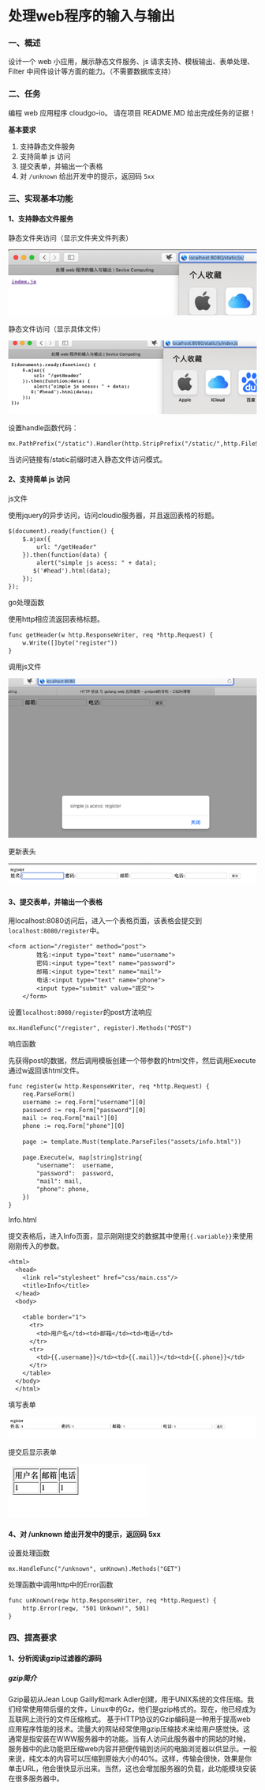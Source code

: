 # 处理web程序的输入与输出
### 一、概述
设计一个 web 小应用，展示静态文件服务、js 请求支持、模板输出、表单处理、Filter 中间件设计等方面的能力。（不需要数据库支持）

### 二、任务
编程 web 应用程序 cloudgo-io。 请在项目 README.MD 给出完成任务的证据！

**基本要求**

1. 支持静态文件服务
2. 支持简单 js 访问
3. 提交表单，并输出一个表格
4. 对 `/unknown` 给出开发中的提示，返回码 `5xx`


### 三、实现基本功能

#### 1、支持静态文件服务
静态文件夹访问（显示文件夹文件列表）

![静态文件访问1](pic/静态文件访问1.png)

静态文件访问（显示具体文件）

![静态文件访问2](pic/静态文件访问2.png)

设置handle函数代码：

~~~
mx.PathPrefix("/static").Handler(http.StripPrefix("/static/",http.FileServer(http.Dir(webRoot+"/assets/"))))
~~~

当访问链接有/static前缀时进入静态文件访问模式。

#### 2、支持简单 js 访问

js文件

使用jquery的异步访问，访问cloudio服务器，并且返回表格的标题。

~~~
$(document).ready(function() {
    $.ajax({
        url: "/getHeader"
    }).then(function(data) {
    	alert("simple js acess: " + data);
       $('#head').html(data);
    });
});
~~~

go处理函数

使用http相应流返回表格标题。

~~~
func getHeader(w http.ResponseWriter, req *http.Request) {
	w.Write([]byte("register"))
}
~~~

调用js文件

![js简单访问](pic/js简单访问.png)

更新表头

![js简单访问1](pic/js简单访问1.png)

#### 3、提交表单，并输出一个表格

用localhost:8080访问后，进入一个表格页面，该表格会提交到`localhost:8080/register`中。

~~~
<form action="/register" method="post">
        姓名:<input type="text" name="username">
        密码:<input type="text" name="password">
        邮箱:<input type="text" name="mail">
        电话:<input type="text" name="phone">
        <input type="submit" value="提交">
    </form>
~~~

设置`localhost:8080/register`的post方法响应

~~~
mx.HandleFunc("/register", register).Methods("POST")
~~~

响应函数

先获得post的数据，然后调用模板创建一个带参数的html文件，然后调用Execute通过w返回该html文件。

~~~
func register(w http.ResponseWriter, req *http.Request) {
	req.ParseForm()
	username := req.Form["username"][0]
	password := req.Form["password"][0]
	mail := req.Form["mail"][0]
	phone := req.Form["phone"][0]

	page := template.Must(template.ParseFiles("assets/info.html"))

	page.Execute(w, map[string]string{
		"username":  username,
		"password":  password,
		"mail": mail,
		"phone": phone,
	})
}
~~~

Info.html

提交表格后，进入Info页面，显示刚刚提交的数据其中使用`{{.variable}}`来使用刚刚传入的参数。

~~~
<html>
  <head>
    <link rel="stylesheet" href="css/main.css"/>
    <title>Info</title>
  </head>
  <body>
    
    <table border="1">
      <tr>
        <td>用户名</td><td>邮箱</td><td>电话</td>
      </tr>
      <tr>
        <td>{{.username}}</td><td>{{.mail}}</td><td>{{.phone}}</td>
      </tr>
    </table>
  </body>
  </html>
~~~

填写表单

![表单](pic/表单.png)

提交后显示表单

![表单1](pic/表单1.png)

#### 4、对 /unknown 给出开发中的提示，返回码 5xx

设置处理函数

~~~
mx.HandleFunc("/unknown", unKnown).Methods("GET")
~~~

处理函数中调用http中的Error函数

~~~
func unKnown(reqw http.ResponseWriter, req *http.Request) {
	http.Error(reqw, "501 Unkown!", 501)
}
~~~



### 四、提高要求

#### 1、分析阅读gzip过滤器的源码
##### gzip简介
Gzip最初从Jean Loup Gailly和mark Adler创建，用于UNIX系统的文件压缩。我们经常使用带后缀的文件，Linux中的Gz，他们是gzip格式的。现在，他已经成为互联网上流行的文件压缩格式。
基于HTTP协议的Gzip编码是一种用于提高web应用程序性能的技术。流量大的网站经常使用gzip压缩技术来给用户感觉快。这通常是指安装在WWW服务器中的功能。当有人访问此服务器中的网站的时候，服务器中的此功能把压缩web内容并把便传输到访问的电脑浏览器以供显示。一般来说，纯文本的内容可以压缩到原始大小的40%。这样，传输会很快，效果是你单击URL，他会很快显示出来。当然，这也会增加服务器的负载，此功能模块安装在很多服务器中。